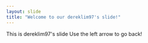 ```yaml
---
layout: slide
title: "Welcome to our dereklim97's slide!"
---
```

This is dereklim97's slide
Use the left arrow to go back!

